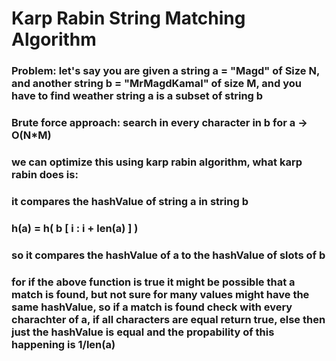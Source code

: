 # Karp Rabin String Matching Algorithm

### Problem: let's say you are given a string a = "Magd" of Size N, and another string b = "MrMagdKamal" of size M, and you have to find weather string a is a subset of string b
### Brute force approach: search in every character in b for a -> O(N*M)
### we can optimize this using karp rabin algorithm, what karp rabin does is:
### it compares the hashValue of string a in string b
### h(a) = h( b \[ i : i + len(a) ] )
### so it compares the hashValue of a to the hashValue of slots of b
### for if the above function is true it might be possible that a match is found, but not sure for many values might have the same hashValue, so if a match is found check with every charachter of a, if all characters are equal return true, else then just the hashValue is equal and the propability of this happening is 1/len(a)
